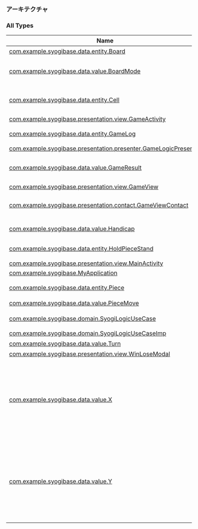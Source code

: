 

### アーキテクチャ

### All Types

| Name | Summary |
|---|---|
| [com.example.syogibase.data.entity.Board](../com.example.syogibase.data.entity/-board/index.md) | 将棋盤 |
| [com.example.syogibase.data.value.BoardMode](../com.example.syogibase.data.value/-board-mode/index.md) | 将棋盤のモード設定の種類 |
| [com.example.syogibase.data.entity.Cell](../com.example.syogibase.data.entity/-cell/index.md) | 将棋盤のマスの情報クラス |
| [com.example.syogibase.presentation.view.GameActivity](../com.example.syogibase.presentation.view/-game-activity/index.md) |  |
| [com.example.syogibase.data.entity.GameLog](../com.example.syogibase.data.entity/-game-log/index.md) | １手の指し手のログ |
| [com.example.syogibase.presentation.presenter.GameLogicPresenter](../com.example.syogibase.presentation.presenter/-game-logic-presenter/index.md) |  |
| [com.example.syogibase.data.value.GameResult](../com.example.syogibase.data.value/-game-result/index.md) | 対局終了の判定結果の種類 |
| [com.example.syogibase.presentation.view.GameView](../com.example.syogibase.presentation.view/-game-view/index.md) |  |
| [com.example.syogibase.presentation.contact.GameViewContact](../com.example.syogibase.presentation.contact/-game-view-contact/index.md) | GameViewのContact定義 |
| [com.example.syogibase.data.value.Handicap](../com.example.syogibase.data.value/-handicap/index.md) | ハンデの種類 |
| [com.example.syogibase.data.entity.HoldPieceStand](../com.example.syogibase.data.entity/-hold-piece-stand/index.md) | 持ち駒の定義クラス |
| [com.example.syogibase.presentation.view.MainActivity](../com.example.syogibase.presentation.view/-main-activity/index.md) |  |
| [com.example.syogibase.MyApplication](../com.example.syogibase/-my-application/index.md) |  |
| [com.example.syogibase.data.entity.Piece](../com.example.syogibase.data.entity/-piece/index.md) | 将棋で使う駒の種類 |
| [com.example.syogibase.data.value.PieceMove](../com.example.syogibase.data.value/-piece-move/index.md) | 駒の動き |
| [com.example.syogibase.domain.SyogiLogicUseCase](../com.example.syogibase.domain/-syogi-logic-use-case/index.md) | 将棋ロジック |
| [com.example.syogibase.domain.SyogiLogicUseCaseImp](../com.example.syogibase.domain/-syogi-logic-use-case-imp/index.md) |  |
| [com.example.syogibase.data.value.Turn](../com.example.syogibase.data.value/-turn/index.md) | 手番の種類 |
| [com.example.syogibase.presentation.view.WinLoseModal](../com.example.syogibase.presentation.view/-win-lose-modal/index.md) |  |
| [com.example.syogibase.data.value.X](../com.example.syogibase.data.value/-x/index.md) | 将棋盤のX軸 1~将棋盤のX軸の上限までの値でバリデート 範囲外なら0(盤外)に設定 |
| [com.example.syogibase.data.value.Y](../com.example.syogibase.data.value/-y/index.md) | 将棋盤のY軸 1~将棋盤のY軸の上限までの値でバリデート 範囲外なら0(盤外)に設定 |

